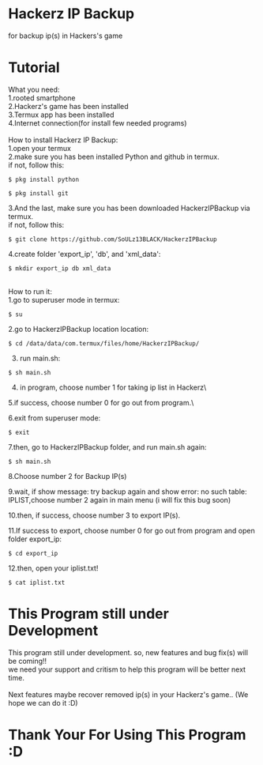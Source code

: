 # Hackerz IP Backup
for backup ip(s) in Hackers's game

# Tutorial
What you need:\
1.rooted smartphone\
2.Hackerz's game has been installed\
3.Termux app has been installed\
4.Internet connection(for install few needed programs)\
\
How to install Hackerz IP Backup:\
1.open your termux\
2.make sure you has been installed Python and github in termux.\
if not, follow this:
```
$ pkg install python
```
```
$ pkg install git
```
3.And the last, make sure you has been downloaded HackerzIPBackup via termux.\
if not, follow this:
```
$ git clone https://github.com/SoULz13BLACK/HackerzIPBackup
```
4.create folder 'export_ip', 'db', and 'xml_data':
```
$ mkdir export_ip db xml_data
```
\
How to run it:\
1.go to superuser mode in termux:
```
$ su
```
2.go to HackerzIPBackup location location:
```
$ cd /data/data/com.termux/files/home/HackerzIPBackup/
```

3. run main.sh:
```
$ sh main.sh
```

4. in program, choose number 1 for taking ip list in Hackerz\

5.if success, choose number 0 for go out from program.\

6.exit from superuser mode:
```
$ exit
```
7.then, go to HackerzIPBackup folder, and run main.sh again:
```
$ sh main.sh
```
8.Choose number 2 for Backup IP(s)

9.wait, if show message: try backup again and show error: no such table: IPLIST,choose number 2 again in main menu (i will fix this bug soon)

10.then, if success, choose number 3 to export IP(s).

11.If success to export, choose number 0 for go out from program and open folder export_ip:
```
$ cd export_ip
```
12.then, open your iplist.txt!
```
$ cat iplist.txt
```

# This Program still under Development
This program still under development. so, new features and bug fix(s) will be coming!!\
we need your support and critism to help this program will be better next time.\
\
Next features maybe recover removed ip(s) in your Hackerz's game.. (We hope we can do it :D)

# Thank Your For Using This Program :D
